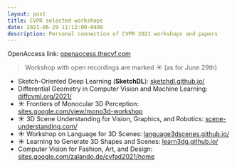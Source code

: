 ```yaml
---
layout: post
title: CVPR selected workshops
date: 2021-06-29 11:12:00-0400
description: Personal connection of CVPR 2021 workshops and papers
---
```


OpenAccess link: [openaccess.thecvf.com](https://openaccess.thecvf.com/CVPR2021_workshops/menu)

> Workshop with open recordings are marked :sunny: (as for June 29th)

 * Sketch-Oriented Deep Learning (**SketchDL**): [sketchdl.github.io/](https://sketchdl.github.io/) 
 * Differential Geometry in Computer Vision and Machine Learning: [diffcvml.org/2021/](https://diffcvml.org/2021/)
 * :sunny: Frontiers of Monocular 3D Perception: [sites.google.com/view/mono3d-workshop](https://sites.google.com/view/mono3d-workshop)
 * :sunny: 3D Scene Understanding for Vision, Graphics, and Robotics: [scene-understanding.com/](https://scene-understanding.com/)
 * :sunny: Workshop on Language for 3D Scenes: [language3dscenes.github.io/](https://language3dscenes.github.io/)
 * :sunny:  Learning to Generate 3D Shapes and Scenes: [learn3dg.github.io/](https://learn3dg.github.io/)
 * Computer Vision for Fashion, Art, and Design: [sites.google.com/zalando.de/cvfad2021/home](https://sites.google.com/zalando.de/cvfad2021/home)